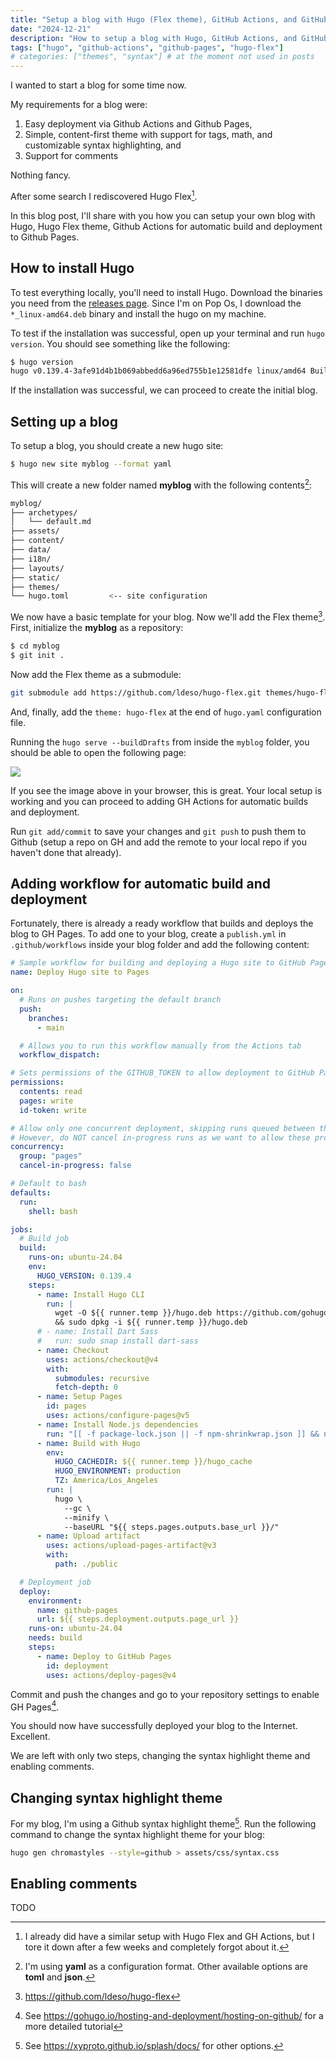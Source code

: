 ```yaml
---
title: "Setup a blog with Hugo (Flex theme), GitHub Actions, and GitHub Pages"
date: "2024-12-21"
description: "How to setup a blog with Hugo, GitHub Actions, and GitHub Pages."
tags: ["hugo", "github-actions", "github-pages", "hugo-flex"]
# categories: ["themes", "syntax"] # at the moment not used in posts
---
```


I wanted to start a blog for some time now.

My requirements for a blog were:

1. Easy deployment via Github Actions and Github Pages,
2. Simple, content-first theme with support for tags, math, and customizable syntax highlighting, and
3. Support for comments

Nothing fancy.

After some search I rediscovered Hugo Flex[^1].

In this blog post, I'll share with you how you can setup your own blog with Hugo, Hugo Flex theme,
Github Actions for automatic build and deployment to Github Pages.

## How to install Hugo

To test everything locally, you'll need to install Hugo. Download the binaries you need from the
[releases page](https://github.com/gohugoio/hugo/releases). Since I'm on Pop Os, I download the `*_linux-amd64.deb`
binary and install the hugo on my machine.

To test if the installation was successful, open up your terminal and run `hugo version`. You should see
something like the following:

```bash
$ hugo version
hugo v0.139.4-3afe91d4b1b069abbedd6a96ed755b1e12581dfe linux/amd64 BuildDate=2024-12-09T17:45:23Z VendorInfo=gohugoio
```

If the installation was successful, we can proceed to create the initial blog.

## Setting up a blog

To setup a blog, you should create a new hugo site:

```bash
$ hugo new site myblog --format yaml
```

This will create a new folder named **myblog** with the following contents[^2]:

```bash
myblog/
├── archetypes/
│   └── default.md
├── assets/
├── content/
├── data/
├── i18n/
├── layouts/
├── static/
├── themes/
└── hugo.toml         <-- site configuration
```

We now have a basic template for your blog. Now we'll add the Flex theme[^3].
First, initialize the **myblog** as a repository:

```bash
$ cd myblog
$ git init .
```

Now add the Flex theme as a submodule:

```bash
git submodule add https://github.com/ldeso/hugo-flex.git themes/hugo-flex
```

And, finally, add the `theme: hugo-flex` at the end of `hugo.yaml` configuration file.

Running the `hugo serve --buildDrafts` from inside the `myblog` folder, you
should be able to open the following page:

![](/basic_blog.png)

If you see the image above in your browser, this is great. Your local setup
is working and you can proceed to adding GH Actions for automatic builds and deployment.

Run `git add/commit` to save your changes and `git push` to push them to Github
(setup a repo on GH and add the remote to your local repo if you haven't done that already).

## Adding workflow for automatic build and deployment

Fortunately, there is already a ready workflow that builds and deploys the
blog to GH Pages. To add one to your blog, create a `publish.yml` in `.github/workflows`
inside your blog folder and add the following content:

```yaml
# Sample workflow for building and deploying a Hugo site to GitHub Pages
name: Deploy Hugo site to Pages

on:
  # Runs on pushes targeting the default branch
  push:
    branches:
      - main

  # Allows you to run this workflow manually from the Actions tab
  workflow_dispatch:

# Sets permissions of the GITHUB_TOKEN to allow deployment to GitHub Pages
permissions:
  contents: read
  pages: write
  id-token: write

# Allow only one concurrent deployment, skipping runs queued between the run in-progress and latest queued.
# However, do NOT cancel in-progress runs as we want to allow these production deployments to complete.
concurrency:
  group: "pages"
  cancel-in-progress: false

# Default to bash
defaults:
  run:
    shell: bash

jobs:
  # Build job
  build:
    runs-on: ubuntu-24.04
    env:
      HUGO_VERSION: 0.139.4
    steps:
      - name: Install Hugo CLI
        run: |
          wget -O ${{ runner.temp }}/hugo.deb https://github.com/gohugoio/hugo/releases/download/v${HUGO_VERSION}/hugo_extended_${HUGO_VERSION}_linux-amd64.deb \
          && sudo dpkg -i ${{ runner.temp }}/hugo.deb          
      # - name: Install Dart Sass
      #   run: sudo snap install dart-sass
      - name: Checkout
        uses: actions/checkout@v4
        with:
          submodules: recursive
          fetch-depth: 0
      - name: Setup Pages
        id: pages
        uses: actions/configure-pages@v5
      - name: Install Node.js dependencies
        run: "[[ -f package-lock.json || -f npm-shrinkwrap.json ]] && npm ci || true"
      - name: Build with Hugo
        env:
          HUGO_CACHEDIR: ${{ runner.temp }}/hugo_cache
          HUGO_ENVIRONMENT: production
          TZ: America/Los_Angeles
        run: |
          hugo \
            --gc \
            --minify \
            --baseURL "${{ steps.pages.outputs.base_url }}/"          
      - name: Upload artifact
        uses: actions/upload-pages-artifact@v3
        with:
          path: ./public

  # Deployment job
  deploy:
    environment:
      name: github-pages
      url: ${{ steps.deployment.outputs.page_url }}
    runs-on: ubuntu-24.04
    needs: build
    steps:
      - name: Deploy to GitHub Pages
        id: deployment
        uses: actions/deploy-pages@v4
```

Commit and push the changes and go to your repository settings to enable GH
Pages[^4].

You should now have successfully deployed your blog to the Internet. Excellent.

We are left with only two steps, changing the syntax highlight theme and
enabling comments.

## Changing syntax highlight theme

For my blog, I'm using a Github syntax highlight theme[^5]. Run the following
command to change the syntax highlight theme for your blog:

```bash
hugo gen chromastyles --style=github > assets/css/syntax.css
```

## Enabling comments

TODO

<!-- utterances or giscus -->

[^1]: I already did have a similar setup with Hugo Flex and GH Actions, but I tore it down after a few weeks and completely forgot about it.
[^2]: I'm using **yaml** as a configuration format. Other available options are **toml** and **json**.
[^3]: https://github.com/ldeso/hugo-flex
[^4]: See https://gohugo.io/hosting-and-deployment/hosting-on-github/ for a more detailed tutorial
[^5]: See https://xyproto.github.io/splash/docs/ for other options.

